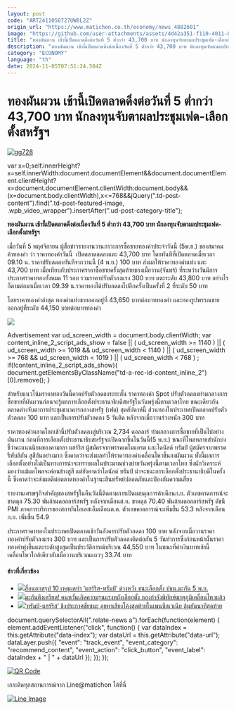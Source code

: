 ```yaml
---
layout: post
code: "ART2411050727UW8L2Z"
origin_url: "https://www.matichon.co.th/economy/news_4882601"
image: "https://github.com/user-attachments/assets/4d42a351-f110-4011-8148-a434a32f2bc2"
title: "ทองผันผวน เช้านี้เปิดตลาดดิ่งต่อวันที่ 5 ต่ำกว่า 43,700 บาท นักลงทุนจับตาผลประชุมเฟด-เลือกตั้งสหรัฐฯ"
description: "ทองผันผวน เช้านี้เปิดตลาดดิ่งต่อเนื่องวันที่ 5 ต่ำกว่า 43,700 บาท นักลงทุนจับตาผลประชุมเฟด-เลือกตั้งสหรัฐฯ"
category: "ECONOMY"
language: "th"
date: 2024-11-05T07:51:24.504Z
---
```


# ทองผันผวน เช้านี้เปิดตลาดดิ่งต่อวันที่ 5 ต่ำกว่า 43,700 บาท นักลงทุนจับตาผลประชุมเฟด-เลือกตั้งสหรัฐฯ

[![](https://www.matichon.co.th/wp-content/uploads/2024/11/gg728-2.jpg "gg728")](https://www.matichon.co.th/wp-content/uploads/2024/11/gg728-2.jpg)

var x=0;self.innerHeight?x=self.innerWidth:document.documentElement&&document.documentElement.clientHeight?x=document.documentElement.clientWidth:document.body&&(x=document.body.clientWidth),x<=768&&jQuery(".td-post-content").find(".td-post-featured-image, .wpb\_video\_wrapper").insertAfter(".ud-post-category-title");

**ทองผันผวน เช้านี้เปิดตลาดดิ่งต่อเนื่องวันที่ 5 ต่ำกว่า 43,700 บาท นักลงทุนจับตาผลประชุมเฟด-เลือกตั้งสหรัฐฯ**

เมื่อวันที่ 5 พฤศจิกายน ผู้สื่อข่าวรายงานวานภาวะการซื้อขายทองคำประจำวันนี้ (5พ.ย.) ของสมาคมค้าทองคำ ว่า ราคาทองคําวันนี้  เปิดตลาดลดลงแตะ 43,700 บาท โดยทันทีที่เปิดตลาดเมื่อเวลา 09.10 น. ราคาปรับลดลงทันทีจากวานนี้ (4 พ.ย.) 100 บาท ส่งผลให้ราคาทองคำแท่ง แตะ 43,700 บาท เมื่อเทียบกับประกาศราคาซื้อขายครั้งสุดท้ายของเมื่อวาน(จันทร์) ที่ระหว่างวันมีการประกาศราคาทองทั้งหมด 11 รอบ รวมราคาปรับตัวลงแรง 300 บาท แตะระดับ 43,800 บาท อย่างไรก็ตามต่อมาเมื่อเวลา 09.39 น.ราคาทองได้ปรับลดลงไปอีกครั้งเป็นครั้งที่ 2 ที่ระดับ 50 บาท

โดยราคาทองคำล่าสุด ทองคำแท่งขายออกอยู่ที่ 43,650 บาทต่อบาททองคำ และทองรูปพรรณขายออกอยู่ที่ระดับ 44,150 บาทต่อบาททองคำ

![](https://www.matichon.co.th/wp-content/uploads/2024/11/ทองคำ1.png)

Advertisement var ud\_screen\_width = document.body.clientWidth; var content\_inline\_2\_script\_ads\_show = false || ( ud\_screen\_width >= 1140 ) || ( ud\_screen\_width >= 1019 && ud\_screen\_width < 1140 ) || ( ud\_screen\_width >= 768 && ud\_screen\_width < 1019 ) || ( ud\_screen\_width < 768 ) ; if(!content\_inline\_2\_script\_ads\_show){ document.getElementsByClassName("td-a-rec-id-content\_inline\_2")\[0\].remove(); }

สำหรับแนวโน้มราคาทองวันนี้คาดปรับตัวลดลงระยะสั้น ราคาทองคํา Spot ปรับตัวลดลงท่ามกลางการซื้อขายที่ผันผวนก่อนจะรู้ผลการเลือกตั้งประธานาธิบดีสหรัฐในวันพรุ่งนี้ตามเวลาไทย ขณะเดียวกันตลาดต่างจับตาการประชุมธนาคารกลางสหรัฐ (เฟด) สุดสัปดาห์นี้ ส่วนทองในประเทศเปิดตลาดปรับตัวตัวลดลง 100 บาท และเป็นการปรับตัวลดลง 5 วันติด หลังจากเมื่อวานร่วงหนัก 300 บาท

ราคาทองคำตลาดโลกเช้านี้ปรับตัวลดลงสู่บริเวณ 2,734 ดอลลาร์ ท่ามกลางการซื้อขายที่เป็นไปอย่างผันผวน ก่อนที่การเลือกตั้งประธานาธิบสหรัฐจะเปิดฉากขึ้นในวันนี้(5 พ.ย.) ขณะที่โพลหลายสำนักบ่งชี้ว่าคะแนนนิยมของคามาลา แฮร์ริส ผู้สมัครจากพรรคเดโมแครต และโดนัลด์ ทรัมป์ ผู้สมัครจากพรรครีพับลิกัน สูสีกันอย่างมาก ซึ่งคาดว่าจะส่งผลทำให้ราคาทองคำเคลื่อนไหวขึ้นลงผันผวน ทั้งนี้ผลการเลือกตั้งอย่างไม่เป็นทางการน่าจะทราบผลในประมาณช่วงบ่ายวันพรุ่งนี้ตามเวลาไทย ซึ่งนักวิเคราะห์มองว่าแม้ผลโพลจะค่อนข้างสูสี แต่ยังคาดว่าโดนัลด์ ทรัมป์ น่าจะชนะการเลือกตั้งประธานาธิบดีในครั้งนี้ ซึ่งคาดว่าจะส่งผลดีต่อตลาดทองคำในฐานะสินทรัพย์ปลอดภัยและป้องกันความเสี่ยง

รายงานเศรษฐกิจสำคัญของสหรัฐในคืนวันนี้ติดตามการเปิดเผยดุลการค้าเดือนก.ย. ตัวเลขคาดการณ์จะขาดดุล 75.30 พันล้านดอลลาร์สหรัฐ หลังจากเดือนส.ค. ขาดดุล 70.40 พันล้านดอลลาร์สหรัฐ ดัชนี PMI ภาคการบริการของสถาบันไอเอสเอ็มเดือนต.ค. ตัวเลขคาดการณ์จะเพิ่มขึ้น 53.3 หลังจากเดือนก.ย. เพิ่มขึ้น 54.9

ประกาศราคาทองในประเทศเปิดตลาดเช้าวันอังคารปรับตัวลดลง 100 บาท หลังจากเมื่อวานราคาทองคำปรับตัวลงแรง 300 บาท และเป็นการปรับตัวลดลงติดต่อกัน 5 วันทำการซึ่งก่อนหน้านั้นราคาทองคำพุ่งขึ้นแตะระดับสูงสุดเป็นประวัติการณ์บริเวณ 44,550 บาท ในขณะที่ค่าเงินบาทเช้านี้เคลื่อนไหวใกล้เคียวกับเมื่อวานบริเวณแถวๆ 33.74 บาท

#### ข่าวที่เกี่ยวข้อง

*   [![](https://www.matichon.co.th/wp-content/uploads/2024/11/10tj.jpg)สื่อนอกสรุป 10 เหตุผลทำ ‘แฮร์ริส-ทรัมป์’ ต่างหวัง ชนะเลือกตั้ง ปธน.มะกัน 5 พ.ย.](https://www.matichon.co.th/foreign/news_4882632)
*   [![](https://www.matichon.co.th/wp-content/uploads/2024/11/728-AFP__20241105__36LK2DZ__v1__HighRes__UsVoteDisinformationSecurityArizona.jpg)มะกันตึงเครียด! คนหวั่นเกิดความรุนแรงหลังเลือกตั้ง กองกำลังพิทักษ์มาตุภูมิเคลื่อนไหวแล้ว](https://www.matichon.co.th/foreign/news_4882675)
*   [![](https://www.matichon.co.th/wp-content/uploads/2024/11/thus.jpg)‘ทรัมป์-แฮร์ริส’ ชิงประกาศชัยชนะ ลุยหาเสียงโค้งสุดท้ายในเพนซิลเวเนีย ลุ้นยันนาทีสุดท้าย](https://www.matichon.co.th/foreign/news_4882572)

document.querySelectorAll(".relate-news a").forEach(function(element) { element.addEventListener("click", function() { var dataIndex = this.getAttribute("data-index"); var dataUrl = this.getAttribute("data-url"); dataLayer.push({ "event": "track\_event", "event\_category": "recommend\_content", "event\_action": "click\_button", "event\_label": dataIndex + " | " + dataUrl }); }); });

[![QR Code](https://www.matichon.co.th/wp-content/uploads/2023/07/wob1371z.jpg)](https://lin.ee/ht0nDxX)

เกาะติดทุกสถานการณ์จาก Line@matichon ได้ที่นี่

[![Line Image](https://www.matichon.co.th/wp-content/uploads/2023/07/th.png)](https://lin.ee/ht0nDxX)
